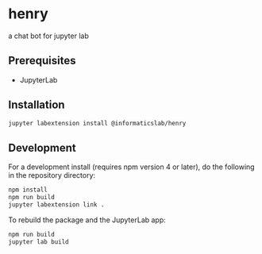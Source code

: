 # henry

a chat bot for jupyter lab


## Prerequisites

* JupyterLab

## Installation

```bash
jupyter labextension install @informaticslab/henry
```

## Development

For a development install (requires npm version 4 or later), do the following in the repository directory:

```bash
npm install
npm run build
jupyter labextension link .
```

To rebuild the package and the JupyterLab app:

```bash
npm run build
jupyter lab build
```


